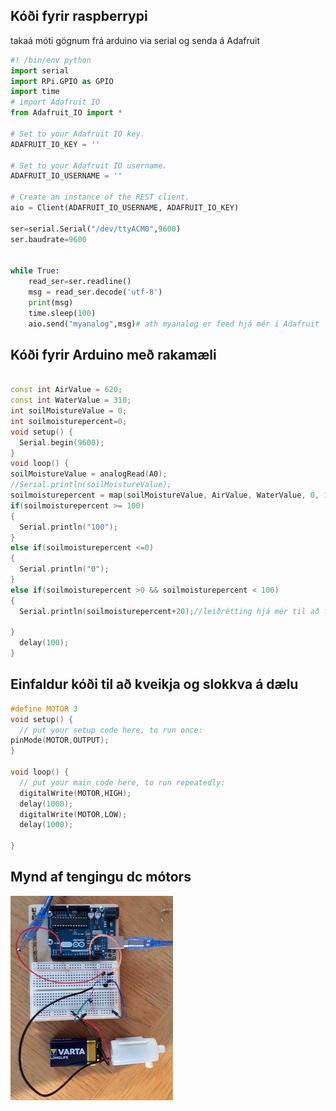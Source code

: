 ## Kóði fyrir raspberrypi 
takaá móti gögnum frá arduino via serial og senda á Adafruit
```python
#! /bin/env python
import serial
import RPi.GPIO as GPIO
import time
# import Adafruit IO
from Adafruit_IO import *

# Set to your Adafruit IO key.
ADAFRUIT_IO_KEY = ''

# Set to your Adafruit IO username.
ADAFRUIT_IO_USERNAME = ''

# Create an instance of the REST client.
aio = Client(ADAFRUIT_IO_USERNAME, ADAFRUIT_IO_KEY)

ser=serial.Serial("/dev/ttyACM0",9600)
ser.baudrate=9600


while True:
	read_ser=ser.readline()
	msg = read_ser.decode('utf-8')
	print(msg)
	time.sleep(100)
	aio.send("myanalog",msg)# ath myanalog er feed hjá mér í Adafruit
```
## Kóði fyrir Arduino með rakamæli
```c++

const int AirValue = 620;  
const int WaterValue = 310; 
int soilMoistureValue = 0;
int soilmoisturepercent=0;
void setup() {
  Serial.begin(9600);
}
void loop() {
soilMoistureValue = analogRead(A0);  
//Serial.println(soilMoistureValue);
soilmoisturepercent = map(soilMoistureValue, AirValue, WaterValue, 0, 100);
if(soilmoisturepercent >= 100)
{
  Serial.println("100");
}
else if(soilmoisturepercent <=0)
{
  Serial.println("0");
}
else if(soilmoisturepercent >0 && soilmoisturepercent < 100)
{
  Serial.println(soilmoisturepercent+20);//leiðrétting hjá mér til að fá raka tölu sem næst 100 í vatni má breyta :-)
  
}
  delay(100);
}
```
## Einfaldur kóði til að kveikja og slokkva á dælu
```c++
#define MOTOR 3
void setup() {
  // put your setup code here, to run once:
pinMode(MOTOR,OUTPUT);
}

void loop() {
  // put your main code here, to run repeatedly:
  digitalWrite(MOTOR,HIGH);
  delay(1000);
  digitalWrite(MOTOR,LOW);
  delay(1000);

}
```
## Mynd af tengingu dc mótors
![Tenging](https://github.com/eirben/VESM2_H21/blob/main/daemi/motor_arduino.jpg)
